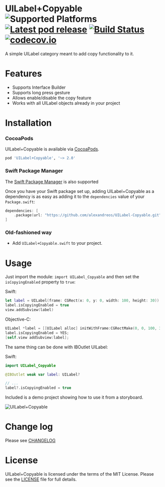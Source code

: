 UILabel+Copyable ![Supported Platforms](https://img.shields.io/cocoapods/p/UILabel+Copyable.svg) [![Latest pod release](https://img.shields.io/cocoapods/v/UILabel+Copyable.svg)](https://cocoapods.org/pods/UILabel+Copyable) [![Build Status](https://travis-ci.org/alexandreos/UILabel-Copyable.svg?branch=master)](https://travis-ci.org/alexandreos/UILabel-Copyable) [![codecov.io](https://codecov.io/github/alexandreos/UILabel-Copyable/coverage.svg?branch=master)](https://codecov.io/github/alexandreos/UILabel-Copyable?branch=master)
===
A simple UILabel category meant to add copy functionality to it.

# Features
- Supports Interface Builder
- Supports long press gesture
- Allows enable/disable the copy feature
- Works with all UILabel objects already in your project

# Installation

### CocoaPods
UILabel+Copyable is available via [CocoaPods](http://cocoapods.org/). 

```ruby
pod 'UILabel+Copyable', '~> 2.0'
```

### Swift Package Manager

The [Swift Package Manager](https://swift.org/package-manager/) is also supported

Once you have your Swift package set up, adding UILabel+Copyable as a dependency is as easy as adding it to the `dependencies` value of your `Package.swift`:

```swift
dependencies: [
    .package(url: "https://github.com/alexandreos/UILabel-Copyable.git", .upToNextMajor(from: "2.0"))
]
```

### Old-fashioned way

- Add `UILabel+Copyable.swift` to your project.

# Usage

Just import the module: `import UILabel_Copyable` and then set the `isCopyingEnabled` property to `true`:

Swift:
```swift
let label = UILabel(frame: CGRect(x: 0, y: 0, width: 100, height: 30))
label.isCopyingEnabled = true
view.addSubview(label)
```
Objective-C:
```objective-c
UILabel *label = [[UILabel alloc] initWithFrame:CGRectMake(0, 0, 100, 30)];
label.isCopyingEnabled = YES;
[self.view addSubview:label];
```

The same thing can be done with IBOutlet UILabel:

Swift:
```swift
import UILabel_Copyable

@IBOutlet weak var label: UILabel?

// ...
label?.isCopyingEnabled = true
```

Included is a demo project showing how to use it from a storyboard.

![UILabel+Copyable](https://raw.githubusercontent.com/alexandreos/UILabel-Copyable/screenshots/screenshot.png)

# Change log
Please see  [CHANGELOG](CHANGELOG.md) 

# License

UILabel+Copyable is licensed under the terms of the MIT License. Please see the [LICENSE](LICENSE.md) file for full details.
